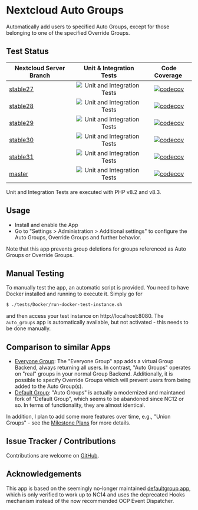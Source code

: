 # Nextcloud Auto Groups

Automatically add users to specified Auto Groups, except for those belonging to one of the specified Override Groups.

## Test Status

| Nextcloud Server Branch                                       |                                                 Unit & Integration Tests                                                  |                                                                 Code Coverage                                                                 |
| ------------------------------------------------------------- | :-----------------------------------------------------------------------------------------------------------------------: | :-------------------------------------------------------------------------------------------------------------------------------------------: |
| [stable27](https://github.com/nextcloud/server/tree/stable27) | ![Unit and Integration Tests](https://github.com/stjosh/auto_groups/workflows/Unit%20and%20Integration%20Tests/badge.svg) |  [![codecov](https://codecov.io/gh/stjosh/auto_groups/branch/master/graph/badge.svg?flag=stable27)](https://codecov.io/gh/stjosh/auto_groups) |
| [stable28](https://github.com/nextcloud/server/tree/stable28) | ![Unit and Integration Tests](https://github.com/stjosh/auto_groups/workflows/Unit%20and%20Integration%20Tests/badge.svg) |  [![codecov](https://codecov.io/gh/stjosh/auto_groups/branch/master/graph/badge.svg?flag=stable28)](https://codecov.io/gh/stjosh/auto_groups) |
| [stable29](https://github.com/nextcloud/server/tree/stable29) | ![Unit and Integration Tests](https://github.com/stjosh/auto_groups/workflows/Unit%20and%20Integration%20Tests/badge.svg) |  [![codecov](https://codecov.io/gh/stjosh/auto_groups/branch/master/graph/badge.svg?flag=stable29)](https://codecov.io/gh/stjosh/auto_groups) |
| [stable30](https://github.com/nextcloud/server/tree/stable30) | ![Unit and Integration Tests](https://github.com/stjosh/auto_groups/workflows/Unit%20and%20Integration%20Tests/badge.svg) |  [![codecov](https://codecov.io/gh/stjosh/auto_groups/branch/master/graph/badge.svg?flag=stable30)](https://codecov.io/gh/stjosh/auto_groups) |
| [stable31](https://github.com/nextcloud/server/tree/stable30) | ![Unit and Integration Tests](https://github.com/stjosh/auto_groups/workflows/Unit%20and%20Integration%20Tests/badge.svg) |  [![codecov](https://codecov.io/gh/stjosh/auto_groups/branch/master/graph/badge.svg?flag=stable31)](https://codecov.io/gh/stjosh/auto_groups) |
| [master](https://github.com/nextcloud/server/tree/master)     | ![Unit and Integration Tests](https://github.com/stjosh/auto_groups/workflows/Unit%20and%20Integration%20Tests/badge.svg) |   [![codecov](https://codecov.io/gh/stjosh/auto_groups/branch/master/graph/badge.svg?flag=master)](https://codecov.io/gh/stjosh/auto_groups)  |

Unit and Integration Tests are executed with PHP v8.2 and v8.3.

## Usage

- Install and enable the App
- Go to "Settings > Administration > Additional settings" to configure the Auto Groups, Override Groups and further behavior.

Note that this app prevents group deletions for groups referenced as Auto Groups or Override Groups.

## Manual Testing

To manually test the app, an automatic script is provided. You need to have Docker installed and running to execute it. Simply go for

```bash
$ ./tests/Docker/run-docker-test-instance.sh
```

and then access your test instance on http://localhost:8080. The `auto_groups` app is automatically available, but not activated - this needs to be done manually.

## Comparison to similar Apps

- [Everyone Group](https://apps.nextcloud.com/apps/group_everyone): The "Everyone Group" app adds a virtual Group Backend, always returning all users. In contrast, "Auto Groups" operates on "real" groups in your normal Group Backend. Additionally, it is possible to specify Override Groups which will prevent users from being added to the Auto Group(s).
- [Default Group](https://apps.nextcloud.com/apps/defaultgroup): "Auto Groups" is actually a modernized and maintaned fork of "Default Group", which seems to be abandoned since NC12 or so. In terms of functionality, they are almost identical.

In addition, I plan to add some more features over time, e.g., "Union Groups" - see the [Milestone Plans](https://github.com/stjosh/auto_groups/milestones) for more details.

## Issue Tracker / Contributions

Contributions are welcome on [GitHub](https://github.com/stjosh/auto_groups/issues).

## Acknowledgements

This app is based on the seemingly no-longer maintained [defaultgroup app](https://github.com/bodangren/defaultgroup), which is only verified to work up to NC14 and uses the deprecated Hooks mechanism instead of the now recommended OCP Event Dispatcher.
